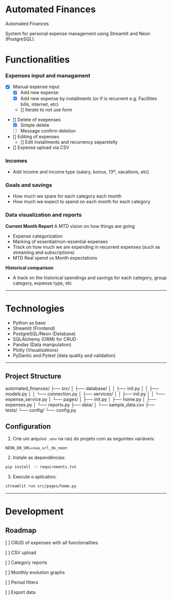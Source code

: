 # Automated Finances

Automated Finances

System for personal expense management using Streamlit and Neon (PostgreSQL).


# Functionalities

### Expenses input and managament 
- [x] Manual expense input
  - [x] Add new expense
  - [x] Add new expense by installments (or if is recurrent e.g. Facilities bills, internet, etc)
  - [] Iterate to not use form
- [] Delete of exepenses 
  - [x] Simple delete 
  - [ ] Message confirm deletion
- [] Editing of expenses
  - [] Edit installments and recurrency separetelly 
- [] Expense upload via CSV

### Incomes
- Add income and income type (salary, bonus, 13º, vacations, etc)

### Goals and savings
- How much we spare for each category each month
- How much we expect to spend on each month for each category 


### Data visualization and reports

**Current Month Report**
A MTD vision on how things are going

- Expense categorization
- Marking of essential/non-essential expenses
- Track on how much we are expending in recurrent expenses (such as streaming and subscriptions)
- MTD Real spend vs Month expectations 

**Historical comparison**

- A track on the historical spendings and savings for each category, group category, expense type, etc



---

# Technologies
- Python as base 
- Streamlit (Frontend)
- PostgreSQL/Neon (Database)
- SQLAlchemy (ORM) for CRUD
- Pandas (Data manipulation)
- Plotly (Visualizations)
- PyDantic and Pytest (data quality and validation)

--- 

## Project Structure

automated_finances/ 
├── src/ 
│   ├── database/ 
│   │   ├── init.py
│   │   ├── models.py
│   │   └── connection.py
│   ├── services/
│   │   ├── init.py
│   │   └── expense_service.py
│   └── pages/
│       ├── init.py
│       ├── home.py
│       ├── expenses.py
│       └── reports.py
├── data/
│   └── sample_data.csv
├── tests/
└── config/
    └── config.py


## Configuration
1. Crie um arquivo `.env` na raiz do projeto com as seguintes variáveis:
```
NEON_DB_URL=sua_url_do_neon
```

2. Instale as dependências:
```bash
pip install -r requirements.txt
```

3. Execute o aplicativo:
```bash
streamlit run src/pages/home.py
```

---

# Development

## Roadmap

[ ] CRUD of expenses with all functionalities 

[ ] CSV upload

[ ] Category reports

[ ] Monthly evolution graphs

[ ] Period filters

[ ] Export data